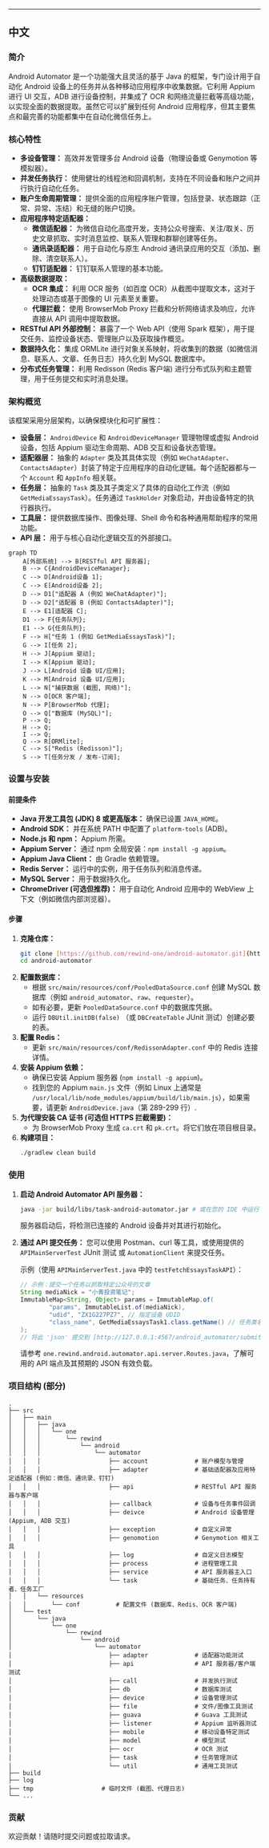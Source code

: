 ---

## 中文

### 简介

Android Automator 是一个功能强大且灵活的基于 Java 的框架，专门设计用于自动化 Android 设备上的任务并从各种移动应用程序中收集数据。它利用 Appium 进行 UI 交互，ADB 进行设备控制，并集成了 OCR 和网络流量拦截等高级功能，以实现全面的数据提取。虽然它可以扩展到任何 Android 应用程序，但其主要焦点和最完善的功能都集中在自动化微信任务上。

### 核心特性

* **多设备管理：** 高效并发管理多台 Android 设备（物理设备或 Genymotion 等模拟器）。
* **并发任务执行：** 使用健壮的线程池和回调机制，支持在不同设备和账户之间并行执行自动化任务。
* **账户生命周期管理：** 提供全面的应用程序账户管理，包括登录、状态跟踪（正常、异常、冻结）和无缝的账户切换。
* **应用程序特定适配器：**
    * **微信适配器：** 为微信自动化高度开发，支持公众号搜索、关注/取关、历史文章抓取、实时消息监控、联系人管理和群聊创建等任务。
    * **通讯录适配器：** 用于自动化与原生 Android 通讯录应用的交互（添加、删除、清空联系人）。
    * **钉钉适配器：** 钉钉联系人管理的基本功能。
* **高级数据提取：**
    * **OCR 集成：** 利用 OCR 服务（如百度 OCR）从截图中提取文本，这对于处理动态或基于图像的 UI 元素至关重要。
    * **代理拦截：** 使用 BrowserMob Proxy 拦截和分析网络请求及响应，允许直接从 API 调用中提取数据。
* **RESTful API 外部控制：** 暴露了一个 Web API（使用 Spark 框架），用于提交任务、监控设备状态、管理账户以及获取操作概览。
* **数据持久化：** 集成 ORMLite 进行对象关系映射，将收集到的数据（如微信消息、联系人、文章、任务日志）持久化到 MySQL 数据库中。
* **分布式任务管理：** 利用 Redisson (Redis 客户端) 进行分布式队列和主题管理，用于任务提交和实时消息处理。

### 架构概览

该框架采用分层架构，以确保模块化和可扩展性：

* **设备层：** `AndroidDevice` 和 `AndroidDeviceManager` 管理物理或虚拟 Android 设备，包括 Appium 驱动生命周期、ADB 交互和设备状态管理。
* **适配器层：** 抽象的 `Adapter` 类及其具体实现（例如 `WeChatAdapter`、`ContactsAdapter`）封装了特定于应用程序的自动化逻辑。每个适配器都与一个 `Account` 和 `AppInfo` 相关联。
* **任务层：** 抽象的 `Task` 类及其子类定义了具体的自动化工作流（例如 `GetMediaEssaysTask`）。任务通过 `TaskHolder` 对象启动，并由设备特定的执行器执行。
* **工具层：** 提供数据库操作、图像处理、Shell 命令和各种通用帮助程序的常用功能。
* **API 层：** 用于与核心自动化逻辑交互的外部接口。

<!-- end list -->

```mermaid
graph TD
    A[外部系统] --> B[RESTful API 服务器];
    B --> C{AndroidDeviceManager};
    C --> D[Android设备 1];
    C --> E[Android设备 2];
    D --> D1["适配器 A (例如 WeChatAdapter)"];
    D --> D2["适配器 B (例如 ContactsAdapter)"];
    E --> E1[适配器 C];
    D1 --> F{任务队列};
    E1 --> G{任务队列};
    F --> H["任务 1 (例如 GetMediaEssaysTask)"];
    G --> I[任务 2];
    H --> J[Appium 驱动];
    I --> K[Appium 驱动];
    J --> L[Android 设备 UI/应用];
    K --> M[Android 设备 UI/应用];
    L --> N["捕获数据 (截图, 网络)"];
    N --> O[OCR 客户端];
    N --> P[BrowserMob 代理];
    O --> Q["数据库 (MySQL)"];
    P --> Q;
    H --> Q;
    I --> Q;
    Q --> R[ORMlite];
    C --> S["Redis (Redisson)"];
    S --> T[任务分发 / 发布-订阅];
```

### 设置与安装

#### 前提条件

* **Java 开发工具包 (JDK) 8 或更高版本：** 确保已设置 `JAVA_HOME`。
* **Android SDK：** 并在系统 PATH 中配置了 `platform-tools` (ADB)。
* **Node.js 和 npm：** Appium 所需。
* **Appium Server：** 通过 npm 全局安装：`npm install -g appium`。
* **Appium Java Client：** 由 Gradle 依赖管理。
* **Redis Server：** 运行中的实例，用于任务队列和消息传递。
* **MySQL Server：** 用于数据持久化。
* **ChromeDriver (可选但推荐)：** 用于自动化 Android 应用中的 WebView 上下文（例如微信内部浏览器）。

#### 步骤

1.  **克隆仓库：**
    ```bash
    git clone [https://github.com/rewind-one/android-automator.git](https://github.com/rewind-one/android-automator.git)
    cd android-automator
    ```
2.  **配置数据库：**
    * 根据 `src/main/resources/conf/PooledDataSource.conf` 创建 MySQL 数据库（例如 `android_automator`、`raw`、`requester`）。
    * 如有必要，更新 `PooledDataSource.conf` 中的数据库凭据。
    * 运行 `DBUtil.initDB(false)` （或 `DBCreateTable` JUnit 测试）创建必要的表。
3.  **配置 Redis：**
    * 更新 `src/main/resources/conf/RedissonAdapter.conf` 中的 Redis 连接详情。
4.  **安装 Appium 依赖：**
    * 确保已安装 Appium 服务器 (`npm install -g appium`)。
    * 找到您的 Appium `main.js` 文件（例如 Linux 上通常是 `/usr/local/lib/node_modules/appium/build/lib/main.js`），如果需要，请更新 `AndroidDevice.java`（第 289-299 行）.
5.  **为代理安装 CA 证书 (可选但 HTTPS 拦截需要)：**
    * 为 BrowserMob Proxy 生成 `ca.crt` 和 `pk.crt`。将它们放在项目根目录。
6.  **构建项目：**
    ```bash
    ./gradlew clean build
    ```

### 使用

1.  **启动 Android Automator API 服务器：**

    ```bash
    java -jar build/libs/task-android-automator.jar # 或在您的 IDE 中运行 `one.rewind.android.automator.api.server.AndroidServer.main()`
    ```

    服务器启动后，将检测已连接的 Android 设备并对其进行初始化。

2.  **通过 API 提交任务：**
    您可以使用 Postman、curl 等工具，或使用提供的 `APIMainServerTest` JUnit 测试 或 `AutomationClient` 来提交任务。

    示例（使用 `APIMainServerTest.java` 中的 `testFetchEssaysTaskAPI`）：

    ```java
    // 示例：提交一个任务以抓取特定公众号的文章
    String mediaNick = "小青投资笔记";
    ImmutableMap<String, Object> params = ImmutableMap.of(
            "params", ImmutableList.of(mediaNick),
            "udid", "ZX1G227PZ7", // 指定设备 UDID
            "class_name", GetMediaEssaysTask1.class.getName() // 任务类名
    );
    // 将此 'json' 提交到 [http://127.0.0.1:4567/android_automator/submit](http://127.0.0.1:4567/android_automator/submit)
    ```

    请参考 `one.rewind.android.automator.api.server.Routes.java`，了解可用的 API 端点及其预期的 JSON 有效负载。

### 项目结构 (部分)

```
.
├── src
│   ├── main
│   │   ├── java
│   │   │   └── one
│   │   │       └── rewind
│   │   │           └── android
│   │   │               └── automator
│   │   │                   ├── account             # 账户模型与管理
│   │   │                   ├── adapter             # 基础适配器及应用特定适配器 (例如：微信、通讯录、钉钉)
│   │   │                   ├── api                 # RESTful API 服务器与客户端
│   │   │                   ├── callback            # 设备与任务事件回调
│   │   │                   ├── deivce              # Android 设备管理 (Appium, ADB 交互)
│   │   │                   ├── exception           # 自定义异常
│   │   │                   ├── genomotion          # Genymotion 相关工具
│   │   │                   ├── log                 # 自定义日志模型
│   │   │                   ├── process             # 进程管理工具
│   │   │                   ├── service             # API 服务器主入口
│   │   │                   └── task                # 基础任务、任务持有者、任务工厂
│   │   └── resources
│   │       └── conf          # 配置文件 (数据库、Redis、OCR 客户端)
│   └── test
│       └── java
│           └── one
│               └── rewind
│                   └── android
│                       └── automator
│                           ├── adapter             # 适配器功能测试
│                           ├── api                 # API 服务器/客户端测试
│                           ├── call                # 并发执行测试
│                           ├── db                  # 数据库测试
│                           ├── device              # 设备管理测试
│                           ├── file                # 文件/图像工具测试
│                           ├── guava               # Guava 工具测试
│                           ├── listener            # Appium 监听器测试
│                           ├── mobile              # 移动设备特定测试
│                           ├── model               # 模型测试
│                           ├── ocr                 # OCR 测试
│                           ├── task                # 任务管理测试
│                           └── util                # 通用工具测试
├── build
├── log
├── tmp                   # 临时文件 (截图、代理日志)
└── ...
```

### 贡献

欢迎贡献！请随时提交问题或拉取请求。
